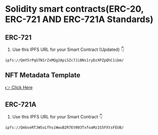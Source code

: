 # Solidity smart contracts(ERC-20, ERC-721 AND ERC-721A Standards)

## ERC-721

1. Use this IPFS URL for your Smart Contract (Updated) 👇

`ipfs://QmY5rPqGTN1rZxMQg2ApiSZc7JiBNs1ryDzXPZpQhC1ibm/`

## NFT Metadata Template

[👉 Click Here ](https://github.com/NazaWEb/nft-metadata-template)


## ERC-721A

1. Use this IPFS URL for your Smart Contract 👇

`ipfs://QmbseRTJWSsLfhsiWwuB2R7EtN93TxfoaMz1S5FXtsFEUB/` 

